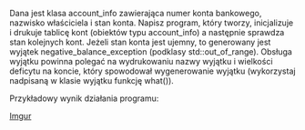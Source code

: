 Dana jest klasa account_info zawierająca numer konta bankowego, nazwisko właściciela i stan konta. Napisz program, który tworzy, inicjalizuje i drukuje tablicę kont (obiektów typu account_info) a następnie sprawdza stan kolejnych kont. Jeżeli stan konta jest ujemny, to generowany jest wyjątek negative_balance_exception (podklasy std::out_of_range). Obsługa wyjątku powinna polegać na wydrukowaniu nazwy wyjątku i wielkości deficytu na koncie, który spowodował wygenerowanie wyjątku (wykorzystaj nadpisaną w klasie wyjątku funkcję what()).

Przykładowy wynik działania programu:

[Imgur](https://i.imgur.com/mh7prQp.png)
